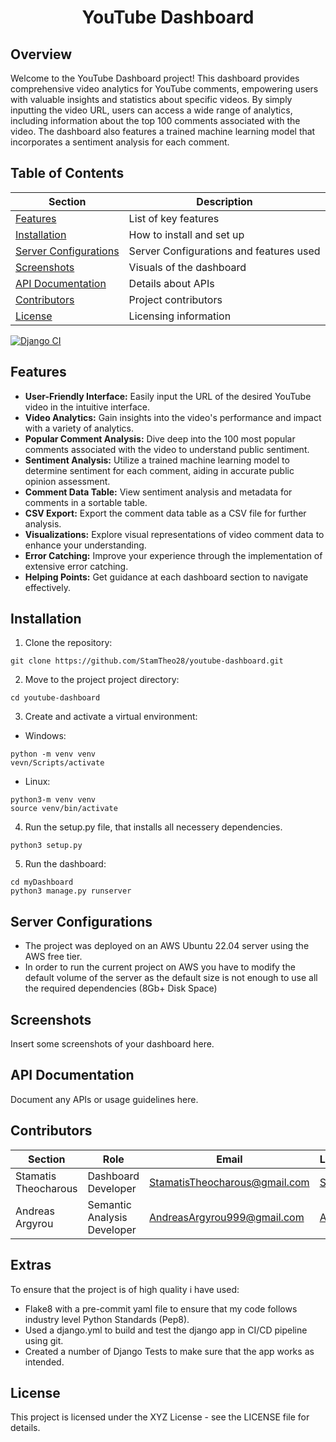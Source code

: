 <div align="center">

# YouTube Dashboard

</div>

## Overview

Welcome to the YouTube Dashboard project! This dashboard provides comprehensive video analytics for YouTube comments, empowering users with valuable insights and statistics about specific videos. By simply inputting the video URL, users can access a wide range of analytics, including information about the top 100 comments associated with the video. The dashboard also features a trained machine learning model that incorporates a sentiment analysis for each comment.

## Table of Contents



| Section         | Description                   |
| --------------- | ----------------------------- |
| [Features](#features) | List of key features       |
| [Installation](#installation) | How to install and set up   |
| [Server Configurations](#server) | Server Configurations and features used   |
| [Screenshots](#screenshots) | Visuals of the dashboard  |
| [API Documentation](#api-documentation) | Details about APIs  |
| [Contributors](#contributors) | Project contributors      |
| [License](#license) | Licensing information      |

[![Django CI](https://github.com/StamTheo28/youtube-dashboard/actions/workflows/django.yml/badge.svg)](https://github.com/StamTheo28/youtube-dashboard/actions/workflows/django.yml)




## Features <a name="features"></a>

- **User-Friendly Interface:** Easily input the URL of the desired YouTube video in the intuitive interface.
- **Video Analytics:** Gain insights into the video's performance and impact with a variety of analytics.
- **Popular Comment Analysis:** Dive deep into the 100 most popular comments associated with the video to understand public sentiment.
- **Sentiment Analysis:** Utilize a trained machine learning model to determine sentiment for each comment, aiding in accurate public opinion assessment.
- **Comment Data Table:** View sentiment analysis and metadata for comments in a sortable table.
- **CSV Export:** Export the comment data table as a CSV file for further analysis.
- **Visualizations:** Explore visual representations of video comment data to enhance your understanding.
- **Error Catching:** Improve your experience through the implementation of extensive error catching.
- **Helping Points:** Get guidance at each dashboard section to navigate effectively.

## Installation <a name="installation"></a>

1. Clone the repository:
```
git clone https://github.com/StamTheo28/youtube-dashboard.git
```

2. Move to the project project directory:
```
cd youtube-dashboard
```
3. Create and activate a virtual environment:
- Windows:
```
python -m venv venv
vevn/Scripts/activate
```
- Linux:
```
python3-m venv venv
source venv/bin/activate
```
4. Run the setup.py file, that installs all necessery dependencies.
```
python3 setup.py
```
5. Run the dashboard:
```
cd myDashboard
python3 manage.py runserver
```

## Server Configurations  <a name="server"></a>
- The project was deployed on an AWS Ubuntu 22.04 server using the AWS free tier.
- In order to run the current project on AWS you have to modify the default volume of the server as the default size is not enough to use all the required dependencies (8Gb+ Disk Space)


## Screenshots <a name="screenshots"></a>
Insert some screenshots of your dashboard here.

## API Documentation
Document any APIs or usage guidelines here.

## Contributors <a name="contributors"></a>

| Section | Role | Email  | LinkedIn |
|---|---|---|---|
| Stamatis Theocharous | Dashboard Developer | StamatisTheocharous@gmail.com | [Stamatis](https://www.linkedin.com/in/stamatistheocharous/) |
| Andreas Argyrou | Semantic Analysis Developer | AndreasArgyrou999@gmail.com | [Andreas](https://www.linkedin.com/in/andreas-arghyrou-2260151b4/) |

## Extras
To ensure that the project is of high quality i have used:
- Flake8 with a pre-commit yaml file to ensure that my code follows industry level Python Standards (Pep8).
- Used a django.yml to build and test the django app in CI/CD pipeline using git.
- Created a number of Django Tests to make sure that the app works as intended.


## License
This project is licensed under the XYZ License - see the LICENSE file for details.
